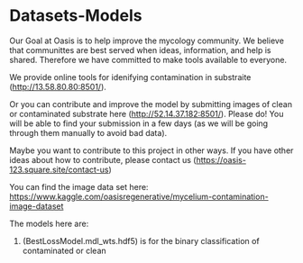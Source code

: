 # Datasets-Models
Our Goal at Oasis is to help improve the mycology community. We believe that communittes are best served when ideas, information, and help is shared. Therefore we have committed to make tools available to everyone. 

We provide online tools for idenifying contamination in substraite (http://13.58.80.80:8501/). 

Or you can contribute and improve the model by submitting images of clean or contaminated substrate here (http://52.14.37.182:8501/). Please do! You will be able to find your submission in a few days (as we will be going through them manually to avoid bad data). 

Maybe you want to contribute to this project in other ways. If you have other ideas about how to contribute, please contact us (https://oasis-123.square.site/contact-us)

You can find the image data set here: https://www.kaggle.com/oasisregenerative/mycelium-contamination-image-dataset

The models here are:
  1. (BestLossModel.mdl_wts.hdf5) is for the binary classification of contaminated or clean
